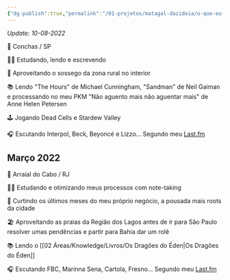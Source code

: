 ```yaml
---
{"dg-publish":true,"permalink":"/01-projetos/matagal-dazideia/o-que-eu-estava-fazendo/"}
---
```



*Update: 10-08-2022*

📌 Conchas / SP

🙇‍♂️ Estudando, lendo e escrevendo

🏡 Aproveitando o sossego da zona rural no interior

📚 Lendo "The Hours" de Michael Cunningham, "Sandman" de Neil Gaiman e processando no meu PKM "Não aguento mais não aguentar mais" de Anne Helen Petersen

🕹 Jogando Dead Cells e Stardew Valley

🎧 Escutando Interpol, Beck, Beyoncé e Lizzo... Segundo meu [Last.fm](https://www.last.fm/user/liko_cg)

## Março 2022

📌 Arraial do Cabo / RJ

🙇‍♂️ Estudando e otimizando meus processos com note-taking

🏡 Curtindo os últimos meses do meu próprio negócio, a pousada mais roots da cidade

🏖 Aproveitando as praias da Região dos Lagos antes de ir para São Paulo resolver umas pendências e partir para Bahia dar um rolê

📚 Lendo o [[02 Áreas/Knowledge/Livros/Os Dragões do Éden\|Os Dragões do Éden]]

🎧 Escutando FBC, Marinna Sena, Cartola, Fresno... Segundo meu [Last.fm](https://www.last.fm/user/liko_cg)